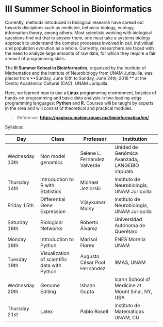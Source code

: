 # III Summer School in Bioinformatics

Currently, methods introduced in biological research have spread out towards disciplines such as medicine, behavior biology, ecology, information theory, among others. Most scientists working with biological questions find out that to answer them, one must take a systems biology approach to understand the complex processes involved in cell, individual and population evolution as a whole. Currently, researchers are faced with the need to analyze large amounts of raw data, for which they require a fair amount of programming skills.

The **III Summer School in Bioinformatics**, organized by the Institute of Mathematics and the Institute of Neurobiology from UNAM Juriquilla, was placed from **Sunday, June 10th to Sunday, June 24th, 2018 ** at the Centro Académico Cultural (CAC), UNAM Juriquilla.

Here, we learned how to use a **Linux** programming environment, besides of hands-on programming and basic data analysis in two leading-edge programming languages: **Python** and **R.** Courses will be taught by experts in the area and will consist of theoretical and practical modules.

> Reference: **https://paginas.matem.unam.mx/bioinformatica/en/**

Syllabus:

| Day            | Class                                        | Professor                    | Institution                                      |
| -------------- | -------------------------------------------- | ---------------------------- | ------------------------------------------------ |
| Wednesday 13th | Non model genomics                           | Selene L. Fernández Valverde | Unidad de Genómica Avanzada, LANGEBIO irapuato   |
| Thursday 14th  | Introduction to R with Statistics            | Michael Jeziorski            | Instituto de Neurobiología, UNAM Juriquilla      |
| Friday 15th    | Differential Gene Expression                 | Vijaykumar Muley             | Instituto de Neurobiología, UNAM Juriquilla      |
| Saturday 16th  | Biological Networks                          | Roberto Álvarez              | Universidad Autónoma de Querétaro                |
| Monday 18th    | Introduction to Python                       | Marisol Flores               | ENES Morelia UNAM                                |
| Tuesday 19th   | Visualization of scientific data with Python | Augusto César Poot Hernández | IIMAS, UNAM                                      |
| Wednesday 20th | Genome Editing                               | Ishaan Gupta                 | Icahn School of Medicine at Mount Sinai, NY, USA |
| Thursday 21st  | Latex                                        | Pablo Rosell                 | Instituto de Matemáticas UNAM, CU                |